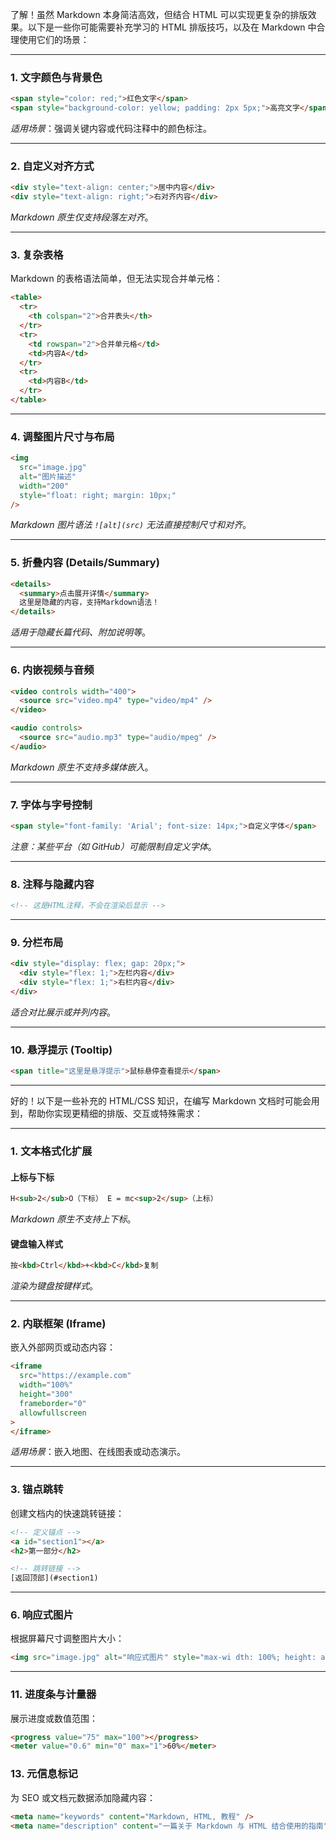 了解！虽然 Markdown 本身简洁高效，但结合 HTML 可以实现更复杂的排版效果。以下是一些你可能需要补充学习的 HTML 排版技巧，以及在 Markdown 中合理使用它们的场景：

---

### 1. **文字颜色与背景色**

```html
<span style="color: red;">红色文字</span>
<span style="background-color: yellow; padding: 2px 5px;">高亮文字</span>
```

_适用场景_：强调关键内容或代码注释中的颜色标注。

---

### 2. **自定义对齐方式**

```html
<div style="text-align: center;">居中内容</div>
<div style="text-align: right;">右对齐内容</div>
```

_Markdown 原生仅支持段落左对齐_。

---

### 3. **复杂表格**

Markdown 的表格语法简单，但无法实现合并单元格：

```html
<table>
  <tr>
    <th colspan="2">合并表头</th>
  </tr>
  <tr>
    <td rowspan="2">合并单元格</td>
    <td>内容A</td>
  </tr>
  <tr>
    <td>内容B</td>
  </tr>
</table>
```

---

### 4. **调整图片尺寸与布局**

```html
<img
  src="image.jpg"
  alt="图片描述"
  width="200"
  style="float: right; margin: 10px;"
/>
```

_Markdown 图片语法 `![alt](src)` 无法直接控制尺寸和对齐_。

---

### 5. **折叠内容 (Details/Summary)**

```html
<details>
  <summary>点击展开详情</summary>
  这里是隐藏的内容，支持Markdown语法！
</details>
```

_适用于隐藏长篇代码、附加说明等_。

---

### 6. **内嵌视频与音频**

```html
<video controls width="400">
  <source src="video.mp4" type="video/mp4" />
</video>

<audio controls>
  <source src="audio.mp3" type="audio/mpeg" />
</audio>
```

_Markdown 原生不支持多媒体嵌入_。

---

### 7. **字体与字号控制**

```html
<span style="font-family: 'Arial'; font-size: 14px;">自定义字体</span>
```

_注意：某些平台（如 GitHub）可能限制自定义字体_。

---

### 8. **注释与隐藏内容**

```html
<!-- 这是HTML注释，不会在渲染后显示 -->
```

---

### 9. **分栏布局**

```html
<div style="display: flex; gap: 20px;">
  <div style="flex: 1;">左栏内容</div>
  <div style="flex: 1;">右栏内容</div>
</div>
```

_适合对比展示或并列内容_。

---

### 10. **悬浮提示 (Tooltip)**

```html
<span title="这里是悬浮提示">鼠标悬停查看提示</span>
```

---

好的！以下是一些补充的 HTML/CSS 知识，在编写 Markdown 文档时可能会用到，帮助你实现更精细的排版、交互或特殊需求：

---

### 1. **文本格式化扩展**

#### **上标与下标**

```html
H<sub>2</sub>O（下标） E = mc<sup>2</sup>（上标）
```

_Markdown 原生不支持上下标_。

#### **键盘输入样式**

```html
按<kbd>Ctrl</kbd>+<kbd>C</kbd>复制
```

_渲染为键盘按键样式_。

---

### 2. **内联框架 (Iframe)**

嵌入外部网页或动态内容：

```html
<iframe
  src="https://example.com"
  width="100%"
  height="300"
  frameborder="0"
  allowfullscreen
>
</iframe>
```

_适用场景_：嵌入地图、在线图表或动态演示。

---

### 3. **锚点跳转**

创建文档内的快速跳转链接：

```html
<!-- 定义锚点 -->
<a id="section1"></a>
<h2>第一部分</h2>

<!-- 跳转链接 -->
[返回顶部](#section1)
```

---

### 6. **响应式图片**

根据屏幕尺寸调整图片大小：

```html
<img src="image.jpg" alt="响应式图片" style="max-wi dth: 100%; height: auto;" />
```

---

### 11. **进度条与计量器**

展示进度或数值范围：

```html
<progress value="75" max="100"></progress>
<meter value="0.6" min="0" max="1">60%</meter>
```

### 13. **元信息标记**

为 SEO 或文档元数据添加隐藏内容：

```html
<meta name="keywords" content="Markdown, HTML, 教程" />
<meta name="description" content="一篇关于 Markdown 与 HTML 结合使用的指南" />
```
